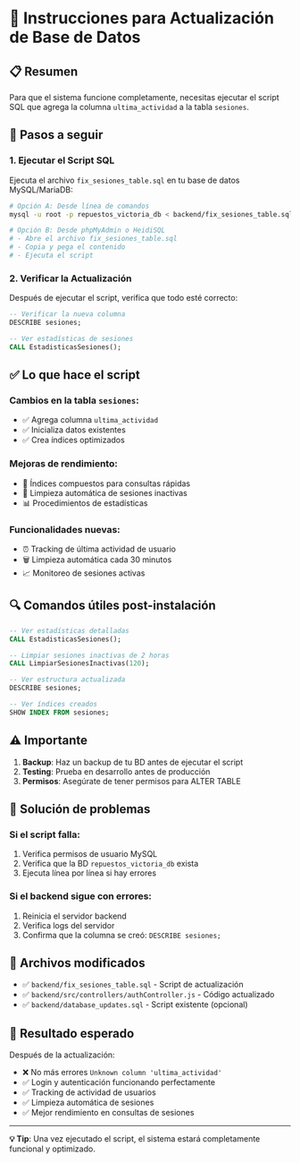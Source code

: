 # 🔧 Instrucciones para Actualización de Base de Datos

## 📋 Resumen
Para que el sistema funcione completamente, necesitas ejecutar el script SQL que agrega la columna `ultima_actividad` a la tabla `sesiones`.

## 🚀 Pasos a seguir

### 1. Ejecutar el Script SQL

Ejecuta el archivo `fix_sesiones_table.sql` en tu base de datos MySQL/MariaDB:

```bash
# Opción A: Desde línea de comandos
mysql -u root -p repuestos_victoria_db < backend/fix_sesiones_table.sql

# Opción B: Desde phpMyAdmin o HeidiSQL
# - Abre el archivo fix_sesiones_table.sql
# - Copia y pega el contenido
# - Ejecuta el script
```

### 2. Verificar la Actualización

Después de ejecutar el script, verifica que todo esté correcto:

```sql
-- Verificar la nueva columna
DESCRIBE sesiones;

-- Ver estadísticas de sesiones
CALL EstadisticasSesiones();
```

## ✅ Lo que hace el script

### Cambios en la tabla `sesiones`:
- ✅ Agrega columna `ultima_actividad`
- ✅ Inicializa datos existentes
- ✅ Crea índices optimizados

### Mejoras de rendimiento:
- 🚀 Índices compuestos para consultas rápidas
- 🧹 Limpieza automática de sesiones inactivas
- 📊 Procedimientos de estadísticas

### Funcionalidades nuevas:
- ⏰ Tracking de última actividad de usuario
- 🗑️ Limpieza automática cada 30 minutos
- 📈 Monitoreo de sesiones activas

## 🔍 Comandos útiles post-instalación

```sql
-- Ver estadísticas detalladas
CALL EstadisticasSesiones();

-- Limpiar sesiones inactivas de 2 horas
CALL LimpiarSesionesInactivas(120);

-- Ver estructura actualizada
DESCRIBE sesiones;

-- Ver índices creados
SHOW INDEX FROM sesiones;
```

## ⚠️ Importante

1. **Backup**: Haz un backup de tu BD antes de ejecutar el script
2. **Testing**: Prueba en desarrollo antes de producción
3. **Permisos**: Asegúrate de tener permisos para ALTER TABLE

## 🐛 Solución de problemas

### Si el script falla:
1. Verifica permisos de usuario MySQL
2. Verifica que la BD `repuestos_victoria_db` exista
3. Ejecuta línea por línea si hay errores

### Si el backend sigue con errores:
1. Reinicia el servidor backend
2. Verifica logs del servidor
3. Confirma que la columna se creó: `DESCRIBE sesiones;`

## 📁 Archivos modificados

- ✅ `backend/fix_sesiones_table.sql` - Script de actualización
- ✅ `backend/src/controllers/authController.js` - Código actualizado
- ✅ `backend/database_updates.sql` - Script existente (opcional)

## 🎯 Resultado esperado

Después de la actualización:
- ❌ No más errores `Unknown column 'ultima_actividad'`
- ✅ Login y autenticación funcionando perfectamente
- ✅ Tracking de actividad de usuarios
- ✅ Limpieza automática de sesiones
- ✅ Mejor rendimiento en consultas de sesiones

---

**💡 Tip**: Una vez ejecutado el script, el sistema estará completamente funcional y optimizado.